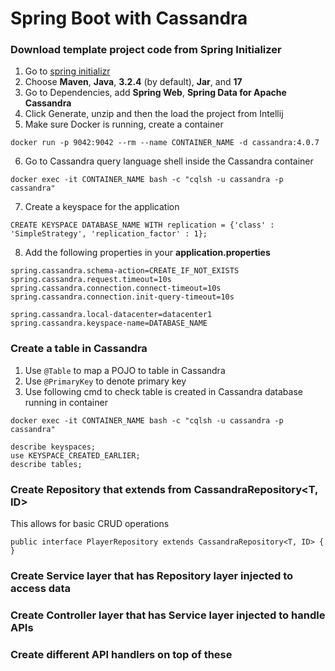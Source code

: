 # Spring Boot with Cassandra

### Download template project code from Spring Initializer
1. Go to [spring initializr](https://start.spring.io/)
2. Choose **Maven**, **Java**, **3.2.4** (by default), **Jar**, and **17**
3. Go to Dependencies, add **Spring Web**, **Spring Data for Apache Cassandra**
4. Click Generate, unzip and then the load the project from Intellij
5. Make sure Docker is running, create a container 
```
docker run -p 9042:9042 --rm --name CONTAINER_NAME -d cassandra:4.0.7
```
6. Go to Cassandra query language shell inside the Cassandra container
```
docker exec -it CONTAINER_NAME bash -c "cqlsh -u cassandra -p cassandra"
```
7. Create a keyspace for the application
```
CREATE KEYSPACE DATABASE_NAME WITH replication = {'class' : 'SimpleStrategy', 'replication_factor' : 1};
```
8. Add the following properties in your **application.properties**
```
spring.cassandra.schema-action=CREATE_IF_NOT_EXISTS
spring.cassandra.request.timeout=10s
spring.cassandra.connection.connect-timeout=10s
spring.cassandra.connection.init-query-timeout=10s

spring.cassandra.local-datacenter=datacenter1
spring.cassandra.keyspace-name=DATABASE_NAME
```

### Create a table in Cassandra
1. Use `@Table` to map a POJO to table in Cassandra
2. Use `@PrimaryKey` to denote primary key
3. Use following cmd to check table is created in Cassandra database running in container
```
docker exec -it CONTAINER_NAME bash -c "cqlsh -u cassandra -p cassandra"

describe keyspaces;
use KEYSPACE_CREATED_EARLIER;
describe tables;
```

### Create Repository that extends from CassandraRepository<T, ID>
This allows for basic CRUD operations
```
public interface PlayerRepository extends CassandraRepository<T, ID> {
}
```

### Create Service layer that has Repository layer injected to access data

### Create Controller layer that has Service layer injected to handle APIs

### Create different API handlers on top of these